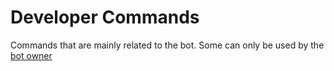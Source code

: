 # Developer Commands

Commands that are mainly related to the bot. Some can only be used by the [bot owner](https://discord.com/users/754557382708822137)